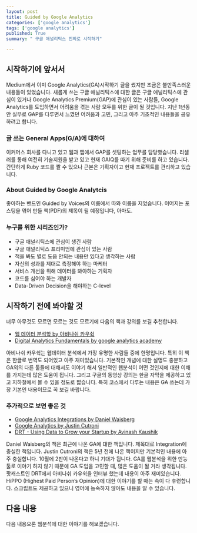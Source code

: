 ```yaml
---
layout: post
title: Guided by Google Analytics
categories: ['google analytics']
tags: ['google analytics']
published: True
summary: " 구글 애널리틱스 진짜로 시작하기"

---
```


## 시작하기에 앞서서
Medium에서 이미 Google Analytics(GA)시작하기 글을 썼지만 조금은 불만족스러운 내용들이 있었습니다. 새롭게 쓰는 구글 애널리틱스에 대한 글은 구글 애널리틱스에 관심이 있거나 Google Analytics Premium(GAP)에 관심이 있는 사람들, Google Analytics를 도입하면서 어려움을 겪는 사람 모두를 위한 글이 될 것입니다. 지난 1년동안 실무로 GAP를 다루면서 느꼈던 어려움과 고민, 그리고 아주 기초적인 내용들을 공유하려고 합니다.

### 글 쓰는 General Apps(G/A)에 대하여

이커머스 회사를 다니고 있고 웹과 앱에서 GAP를 셋팅하는 업무를 담당했습니다. 리셀러를 통해 여전히 기술지원을 받고 있고 현재 GAIQ를 따기 위해 준비를 하고 있습니다. 간단하게 Ruby 코드를 짤 수 있으나 근본은 기획자이고 현재 프로젝트를 관리하고 있습니다.

### About Guided by Google Analytcis

좋아하는 밴드인 Guided by Voices의 이름에서 따와 이름을 지었습니다. 이어지는 포스팅을 엮어 만들 책(PDF)의 제목이 될 예정입니다, 아마도.

### 누구를 위한 시리즈인가?

* 구글 애널리틱스에 관심이 생긴 사람
* 구글 애널리틱스 프리미엄에 관심이 있는 사람
* 책을 봐도 별로 도움 안되는 내용만 있다고 생각하는 사람
* 자신의 성과를 제대로 측정해야 하는 마케터
* 서비스 개선을 위해 데이터를 봐야하는 기획자
* 코드를 심어야 하는 개발자
* Data-Driven Decision을 해야하는 C-level

## 시작하기 전에 봐야할 것

너무 아무것도 모르면 모르는 것도 모르기에 다음의 책과 강의를 보길 추천합니다.


* [웹 데이터 분석학 by 아비나쉬 카우쉭](http://www.aladin.co.kr/shop/wproduct.aspx?ISBN=8960774367)
* [Digital Analytics Fundamentals by google analytics academy](https://analyticsacademy.withgoogle.com/course01)

아비나쉬 카우쉭는 웹데이터 분석에서 가장 유명한 사람들 중에 한명입니다. 특히 이 책은 한글로 번역도 되어있고 아주 재미있습니다. 기본적인 개념에 대한 설명도 충분하고 GA외의 다른 툴들에 대해서도 이야기 해서 일반적인 웹분석이 어떤 것인지에 대한 이해를 가지는데 많은 도움이 됩니다. 그리고 구글의 동영상 강의는 한글 자막을 제공하고 있고 지하철에서 볼 수 있을 정도로 짧습니다. 특히 코스에서 다루는 내용은 GA 쓰는데 가장 기본인 내용이므로 꼭 보길 바랍니다.

### 추가적으로 보면 좋은 것
* [Google Analytics Integrations by Daniel Waisberg](http://www.amazon.com/Google-Analytics-Integrations-Daniel-Waisberg/dp/1119053064/ref=sr_1_2?ie=UTF8&qid=1435907638&sr=8-2&keywords=google+analytics)
* [Google Analytics by Justin Cutroni](http://www.amazon.com/Google-Analytics-Justin-Cutroni/dp/0596158009/ref=sr_1_6?ie=UTF8&qid=1435907638&sr=8-6&keywords=google+analytics)
* [DRT - Using Data to Grow your Startup by Avinash Kaushik](http://drt.fm/avinash-kaushik/)

Daniel Waisberg의 책은 최근에 나온 GA에 대한 책입니다. 제목대로 Integration에 충실한 책입니다. Justin Cutroni의 책은 5년 전에 나온 책이지만 기본적인 내용에 아주 충실합니다. 10월에 2판이 나온다고 하니 기대가 됩니다. GA를 웹분석을 위한 만능 툴로 이야기 하지 않기 때문에 GA 도입을 고민할 때, 많은 도움이 될 거라 생각됩니다. 팟캐스트인 DRT에서 아비나쉬 카우쉭을 인터뷰 했는데 내용이 아주 재미있습니다. HiPPO (Highest Paid Person’s Opinion)에 대한 이야기를 할 때는 속이 다 후련합니다. 스크립트도 제공하고 있으니 영어에 능숙하지 않아도 내용을 알 수 있습니다.

## 다음 내용
다음 내용으론 웹분석에 대한 이야기를 해보겠습니다.
